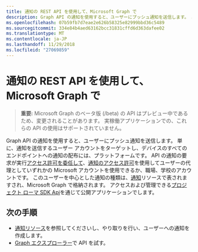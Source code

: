 ```yaml
---
title: 通知の REST API を使用して、Microsoft Graph で
description: Graph API の通知を使用すると、ユーザーにプッシュ通知を送信します。 単に、通知を送信するユーザー アカウントをターゲットし、デバイスのすべてのエンドポイントへの通知の配布には、プラットフォームです。 API の通知の要求が実行アクセス許可を委任し、[通知のアクセス許可]( /graph/permissions_reference)を使用してユーザーの代理としていずれかの Microsoft アカウントを使用できるか、職場、学校のアカウントです。
ms.openlocfilehash: 07b59fb7d7eae2e626b58325e82999bbd36c5489
ms.sourcegitcommit: 334e84b4aed63162bcc31831cffd6d363dafee02
ms.translationtype: MT
ms.contentlocale: ja-JP
ms.lasthandoff: 11/29/2018
ms.locfileid: "27069859"
---
```

# <a name="use-the-notifications-rest-api-in-microsoft-graph"></a>通知の REST API を使用して、Microsoft Graph で

> **重要:** Microsoft Graph のベータ版 (/beta) の API はプレビュー中であるため、変更されることがあります。 実稼働アプリケーションでの、これらの API の使用はサポートされていません。

Graph API の通知を使用すると、ユーザーにプッシュ通知を送信します。 単に、通知を送信するユーザー アカウントをターゲットし、デバイスのすべてのエンドポイントへの通知の配布には、プラットフォームです。 API の通知の要求が実行[アクセス許可を委任して](/graph/permissions-reference#delegated-permissions-application-permissions-and-effective-permissions)、[通知のアクセス許可]( /graph/permissions_reference)を使用してユーザーの代理としていずれかの Microsoft アカウントを使用できるか、職場、学校のアカウントです。
このユーザーを中心とした通知の種類は、[通知](../resources/projectrome-notification.md)リソースで表されますされ、Microsoft Graph で格納されます。 アクセスおよび管理できる[プロジェクト ローマ SDK Api](https://github.com/Microsoft/project-rome)を通じて公開アプリケーションでします。 

## <a name="next-steps"></a>次の手順
- [通知リソース](../resources/projectrome-notification.md)を参照してくださいし、やり取りを行い、ユーザーへの通知を作成します。 
- [Graph エクスプローラー](https://developer.microsoft.com/graph/graph-explorer)で API を試す。
